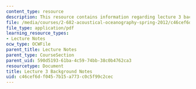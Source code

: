```yaml
---
content_type: resource
description: This resource contains information regarding lecture 3 background notes.
file: /media/courses/2-682-acoustical-oceanography-spring-2012/c46cef6df0457b15a773c0c5f99c2cec_MIT2_682S12_bglec03.pdf
file_type: application/pdf
learning_resource_types:
- Lecture Notes
ocw_type: OCWFile
parent_title: Lecture Notes
parent_type: CourseSection
parent_uid: 590d5193-61ba-4c59-74bb-38c0b4762ca3
resourcetype: Document
title: Lecture 3 Background Notes
uid: c46cef6d-f045-7b15-a773-c0c5f99c2cec
---
```

